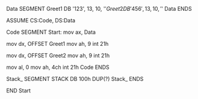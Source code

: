 Data SEGMENT
 Greet1 DB '123', 13, 10, '$' 
 Greet2 DB '456', 13, 10, '$' 
Data ENDS

ASSUME CS:Code, DS:Data

Code SEGMENT
Start:
 mov ax, Data 
 
 mov dx, OFFSET Greet1 
 mov ah, 9
 int 21h

 mov dx, OFFSET Greet2 
 mov ah, 9
 int 21h

 mov al, 0 
 mov ah, 4ch
 int 21h
Code ENDS

Stack_ SEGMENT STACK
 DB 100h DUP(?) 
Stack_ ENDS

END Start
